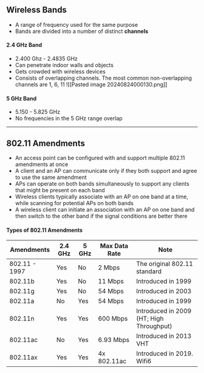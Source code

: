 ## Wireless Bands
- A range of frequency used for the same purpose
- Bands are divided into a number of distinct **channels**
#### 2.4 GHz Band
- 2.400 Ghz - 2.4835 GHz
- Can penetrate indoor walls and objects
- Gets crowded with wireless devices
- Consists of overlapping channels. The most common non-overlapping channels are 1, 6, 11
![[Pasted image 20240824000130.png]]
#### 5 GHz Band
- 5.150 - 5.825 GHz
- No frequencies in the 5 GHz range overlap
---
## 802.11 Amendments
- An access point can be configured with and support multiple 802.11 amendments at once
- A client and an AP can communicate only if they both support and agree to use the same amendment
- APs can operate on both bands simultaneously to support any clients that might be present on each band
- Wireless clients typically associate with an AP on one band at a time, while scanning for potential APs on both bands
- A wireless client can initiate an association with an AP on one band and then switch to the other band if the signal conditions are better there
#### Types of 802.11 Amendments
| Amendments    | 2.4 GHz | 5 GHz | Max Data Rate | Note                                     |
| ------------- | ------- | ----- | ------------- | ---------------------------------------- |
| 802.11 - 1997 | Yes     | No    | 2 Mbps        | The original 802.11 standard             |
| 802.11b       | Yes     | No    | 11 Mbps       | Introduced in 1999                       |
| 802.11g       | Yes     | No    | 54 Mbps       | Introduced in 2003                       |
| 802.11a       | No      | Yes   | 54 Mbps       | Introduced in 1999                       |
| 802.11n       | Yes     | Yes   | 600 Mbps      | Introduced in 2009 (HT; High Throughput) |
| 802.11ac      | No      | Yes   | 6.93 Mbps     | Introduced in 2013 VHT                   |
| 802.11ax      | Yes     | Yes   | 4x 802.11ac   | Introduced in 2019. Wifi6                |